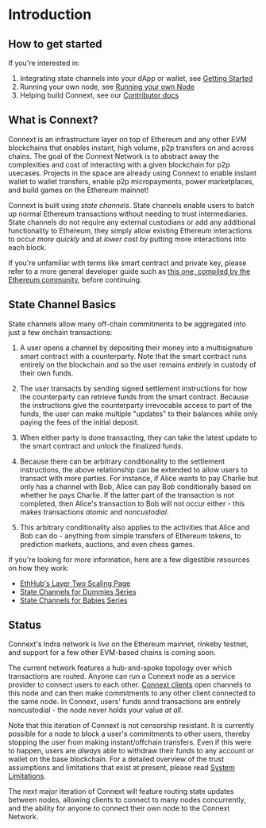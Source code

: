 # Introduction

## How to get started

If you're interested in:

1. Integrating state channels into your dApp or wallet, see [Getting Started](../quickstart/basics.md)
2. Running your own node, see [Running your own Node](../how-to/deploy-indra.md)
3. Helping build Connext, see our [Contributor docs](../contributor/CONTRIBUTING.md)

## What is Connext?

Connext is an infrastructure layer on top of Ethereum and any other EVM blockchains that enables instant, high volume, p2p transfers on and across chains. The goal of the Connext Network is to abstract away the complexities and cost of interacting with a given blockchain for p2p usecases. Projects in the space are already using Connext to enable instant wallet to wallet transfers, enable p2p micropayments, power marketplaces, and build games on the Ethereum mainnet!

Connext is built using _state channels_. State channels enable users to batch up normal Ethereum transactions without needing to trust intermediaries. State channels do not require any external custodians or add any additional functionality to Ethereum, they simply allow existing Ethereum interactions to occur _more quickly_ and at _lower cost_ by putting more interactions into each block.

If you're unfamiliar with terms like smart contract and private key, please refer to a more general developer guide such as [this one, compiled by the Ethereum community](https://github.com/ethereum/wiki/wiki/Ethereum-Development-Tutorial), before continuing.

## State Channel Basics

State channels allow many off-chain commitments to be aggregated into just a few onchain transactions:

1. A user opens a channel by depositing their money into a multisignature smart contract with a counterparty. Note that the smart contract runs entirely on the blockchain and so the user remains _entirely_ in custody of their own funds.

2. The user transacts by sending signed settlement instructions for how the counterparty can retrieve funds from the smart contract. Because the instructions give the counterparty irrevocable access to part of the funds, the user can make multiple "updates" to their balances while only paying the fees of the initial deposit.

3. When either party is done transacting, they can take the latest update to the smart contract and unlock the finalized funds.

4. Because there can be arbitrary conditionality to the settlement instructions, the above relationship can be extended to allow users to transact with more parties. For instance, if Alice wants to pay Charlie but only has a channel with Bob, Alice can pay Bob conditionally based on whether he pays Charlie. If the latter part of the transaction is not completed, then Alice's transaction to Bob will not occur either - this makes transactions _atomic_ and _noncustodial_.

5. This arbitrary conditionality also applies to the activities that Alice and Bob can do - anything from simple transfers of Ethereum tokens, to prediction markets, auctions, and even chess games.

If you're looking for more information, here are a few digestible resources on how they work:

- [EthHub's Layer Two Scaling Page](https://docs.ethhub.io/ethereum-roadmap/layer-2-scaling/state-channels/)
- [State Channels for Dummies Series](https://medium.com/blockchannel/counterfactual-for-dummies-part-1-8ff164f78540)
- [State Channels for Babies Series](https://medium.com/connext/state-channels-for-babies-c39a8001d9af)

## Status

Connext's Indra network is _live_ on the Ethereum mainnet, rinkeby testnet, and support for a few other EVM-based chains is coming soon.

The current network features a hub-and-spoke topology over which transactions are routed. Anyone can run a Connext node as a service provider to connect users to each other. [Connext clients](../reference/client.md) open channels to this node and can then make commitments to any other client connected to the same node. In Connext, users' funds annd transactions are entirely noncustodial - the node never holds your value _at all_.

Note that this iteration of Connext is not censorship resistant. It is currently possible for a node to block a user's commitments to other users, thereby stopping the user from making instant/offchain transfers. Even if this were to happen, users are _always_ able to withdraw their funds to any account or wallet on the base blockchain. For a detailed overview of the trust assumptions and limitations that exist at present, please read [System Limitations](../background/limitations.md).

The next major iteration of Connext will feature routing state updates between nodes, allowing clients to connect to many nodes concurrently, and the ability for anyone to connect their own node to the Connext Network.
